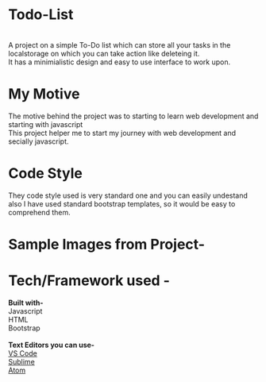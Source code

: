 # Todo-List 
<br>
A project on a simple To-Do list which can store all your tasks in the localstorage on which you can take action like deleteing it.
<br>It has a minimialistic design and easy to use interface to work upon.
<br>

# My Motive
The motive behind the project was to starting to learn web development and starting with javascript<br> This project helper me to start my journey with web development and secially javascript.<br>

# Code Style
They code style used is very standard one and you can easily undestand also I have used standard bootstrap templates, so it would be easy to comprehend them.
<br>

# Sample Images from Project-



# Tech/Framework used - 
**Built with-**<br>
Javascript<br>
HTML<br>
Bootstrap
<br><br>
**Text Editors you can use-**<br>
[VS Code](https://code.visualstudio.com/)<br>
[Sublime](https://www.sublimetext.com/)<br>
[Atom](https://atom.io/)<br>

#
